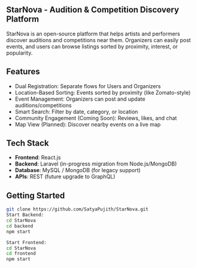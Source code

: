 ## StarNova - Audition & Competition Discovery Platform

StarNova is an open-source platform that helps artists and performers discover auditions and competitions near them. Organizers can easily post events, and users can browse listings sorted by proximity, interest, or popularity.

##  Features

- Dual Registration: Separate flows for Users and Organizers
- Location-Based Sorting: Events sorted by proximity (like Zomato-style)
- Event Management: Organizers can post and update auditions/competitions
- Smart Search: Filter by date, category, or location
- Community Engagement (Coming Soon): Reviews, likes, and chat
- Map View (Planned): Discover nearby events on a live map

##  Tech Stack

- **Frontend**: React.js
- **Backend**: Laravel (in-progress migration from Node.js/MongoDB)
- **Database**: MySQL / MongoDB (for legacy support)
- **APIs**: REST (future upgrade to GraphQL)

## Getting Started

```bash
git clone https://github.com/SatyaPujith/StarNova.git
Start Backend:
cd StarNova
cd backend
npm start

Start Frontend:
cd StarNova
cd frontend
npm start

